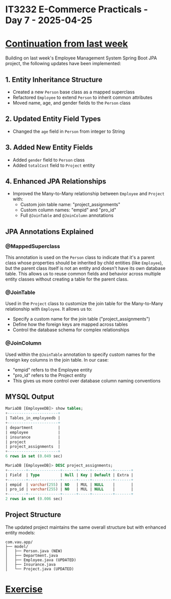 # IT3232 E-Commerce Practicals - Day 7 - 2025-04-25  

# [Continuation from last week](/2025-04-11/README.md)

Building on last week's Employee Management System Spring Boot JPA project, the following updates have been implemented:

## 1. Entity Inheritance Structure
- Created a new `Person` base class as a mapped superclass
- Refactored `Employee` to extend `Person` to inherit common attributes
- Moved name, age, and gender fields to the `Person` class

## 2. Updated Entity Field Types
- Changed the `age` field in `Person` from integer to String

## 3. Added New Entity Fields
- Added `gender` field to `Person` class
- Added `totalCost` field to `Project` entity

## 4. Enhanced JPA Relationships
- Improved the Many-to-Many relationship between `Employee` and `Project` with:
  - Custom join table name: "project_assignments"
  - Custom column names: "empid" and "pro_id"
  - Full `@JoinTable` and `@JoinColumn` annotations

## JPA Annotations Explained

### @MappedSuperclass
This annotation is used on the `Person` class to indicate that it's a parent class whose properties should be inherited by child entities (like `Employee`), but the parent class itself is not an entity and doesn't have its own database table. This allows us to reuse common fields and behavior across multiple entity classes without creating a table for the parent class.

### @JoinTable
Used in the `Project` class to customize the join table for the Many-to-Many relationship with `Employee`. It allows us to:
- Specify a custom name for the join table ("project_assignments") 
- Define how the foreign keys are mapped across tables
- Control the database schema for complex relationships

### @JoinColumn
Used within the `@JoinTable` annotation to specify custom names for the foreign key columns in the join table. In our case:
- "empid" refers to the Employee entity
- "pro_id" refers to the Project entity
- This gives us more control over database column naming conventions

## MYSQL Output
```sql
MariaDB [EmployeeDB]> show tables;
+----------------------+
| Tables_in_employeedb |
+----------------------+
| department           |
| employee             |
| insurance            |
| project              |
| project_assignments  |
+----------------------+
6 rows in set (0.049 sec)

MariaDB [EmployeeDB]> DESC project_assignments;
+--------+--------------+------+-----+---------+-------+
| Field  | Type         | Null | Key | Default | Extra |
+--------+--------------+------+-----+---------+-------+
| empid  | varchar(255) | NO   | MUL | NULL    |       |
| pro_id | varchar(255) | NO   | MUL | NULL    |       |
+--------+--------------+------+-----+---------+-------+
2 rows in set (0.006 sec)
```
## Project Structure

The updated project maintains the same overall structure but with enhanced entity models:

```
com.vau.app/
├── model/
│   ├── Person.java (NEW)
│   ├── Department.java
│   ├── Employee.java (UPDATED)
│   ├── Insurance.java
│   └── Project.java (UPDATED)
```

# [Exercise](/2025-04-25/Exercise/README.md)
